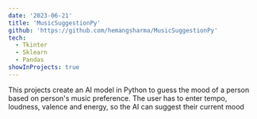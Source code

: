 ```yaml
---
date: '2023-06-21'
title: 'MusicSuggestionPy'
github: 'https://github.com/hemangsharma/MusicSuggestionPy'
tech:
  - Tkinter
  - Sklearn
  - Pandas
showInProjects: true
---
```


This projects create an AI model in Python to guess the mood of a person based on person's music preference. The user has to enter tempo, loudness, valence and energy, so the AI can suggest their current mood
